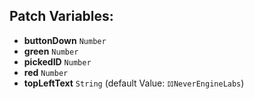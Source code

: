 ## Patch Variables:

* __buttonDown__ ```Number```
* __green__ ```Number```
* __pickedID__ ```Number```
* __red__ ```Number```
* __topLeftText__ ```String``` (default Value: `𝌺NeverEngineLabs`)

